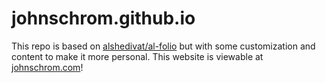 # johnschrom.github.io

This repo is based on [alshedivat/al-folio](https://github.com/alshedivat/al-folio) but with some customization and content to make it more personal. This website is viewable at [johnschrom.com](https://johnschrom.com)!